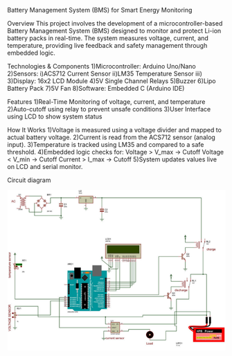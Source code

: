 Battery Management System (BMS) for Smart Energy Monitoring

Overview
This project involves the development of a microcontroller-based Battery Management System (BMS) designed to monitor and protect Li-ion battery packs in real-time. The system measures voltage, current, and temperature, providing live feedback and safety management through embedded logic.

Technologies & Components
1)Microcontroller: Arduino Uno/Nano
2)Sensors:
    i)ACS712 Current Sensor
    ii)LM35 Temperature Sensor
    iii)
3)Display: 16x2 LCD Module
4)5V Single Channel Relays
5)Buzzer
6)Lipo Battery Pack
7)5V Fan
8)Software: Embedded C (Arduino IDE)

Features
1)Real-Time Monitoring of voltage, current, and temperature
2)Auto-cutoff using relay to prevent unsafe conditions
3)User Interface using LCD to show system status

How It Works
1)Voltage is measured using a voltage divider and mapped to actual battery voltage.
2)Current is read from the ACS712 sensor (analog input).
3)Temperature is tracked using LM35 and compared to a safe threshold.
4)Embedded logic checks for:
    Voltage > V_max → Cutoff
    Voltage < V_min → Cutoff
    Current > I_max → Cutoff
5)System updates values live on LCD and serial monitor.

Circuit diagram

![image alt](https://github.com/arya-manohar-16/Battery-Management-System/blob/main/image.png?raw=true)

